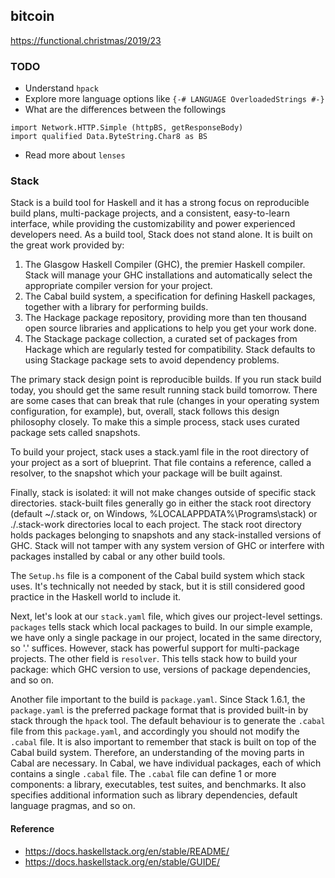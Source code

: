 ## bitcoin
https://functional.christmas/2019/23

### TODO
- Understand `hpack`
- Explore more language options like `{-# LANGUAGE OverloadedStrings #-}`
- What are the differences between the followings
```
import Network.HTTP.Simple (httpBS, getResponseBody)
import qualified Data.ByteString.Char8 as BS
```
- Read more about `lenses`

### Stack
Stack is a build tool for Haskell and it has a strong focus on reproducible build plans, multi-package projects, and a consistent, easy-to-learn interface, while providing the customizability and power experienced developers need. As a build tool, Stack does not stand alone. It is built on the great work provided by:
1. The Glasgow Haskell Compiler (GHC), the premier Haskell compiler. Stack will manage your GHC installations and automatically select the appropriate compiler version for your project.
2. The Cabal build system, a specification for defining Haskell packages, together with a library for performing builds.
3. The Hackage package repository, providing more than ten thousand open source libraries and applications to help you get your work done.
4. The Stackage package collection, a curated set of packages from Hackage which are regularly tested for compatibility. Stack defaults to using Stackage package sets to avoid dependency problems.

The primary stack design point is reproducible builds. If you run stack build today, you should get the same result running stack build tomorrow. There are some cases that can break that rule (changes in your operating system configuration, for example), but, overall, stack follows this design philosophy closely. To make this a simple process, stack uses curated package sets called snapshots.

To build your project, stack uses a stack.yaml file in the root directory of your project as a sort of blueprint. That file contains a reference, called a resolver, to the snapshot which your package will be built against.

Finally, stack is isolated: it will not make changes outside of specific stack directories. stack-built files generally go in either the stack root directory (default ~/.stack or, on Windows, %LOCALAPPDATA%\Programs\stack) or ./.stack-work directories local to each project. The stack root directory holds packages belonging to snapshots and any stack-installed versions of GHC. Stack will not tamper with any system version of GHC or interfere with packages installed by cabal or any other build tools.

The `Setup.hs` file is a component of the Cabal build system which stack uses. It's technically not needed by stack, but it is still considered good practice in the Haskell world to include it.

Next, let's look at our `stack.yaml` file, which gives our project-level settings. `packages` tells stack which local packages to build. In our simple example, we have only a single package in our project, located in the same directory, so '.' suffices. However, stack has powerful support for multi-package projects. The other field is `resolver`. This tells stack how to build your package: which GHC version to use, versions of package dependencies, and so on.

Another file important to the build is `package.yaml`. Since Stack 1.6.1, the `package.yaml` is the preferred package format that is provided built-in by stack through the `hpack` tool. The default behaviour is to generate the `.cabal` file from this `package.yaml`, and accordingly you should not modify the `.cabal` file. It is also important to remember that stack is built on top of the Cabal build system. Therefore, an understanding of the moving parts in Cabal are necessary. In Cabal, we have individual packages, each of which contains a single `.cabal` file. The `.cabal` file can define 1 or more components: a library, executables, test suites, and benchmarks. It also specifies additional information such as library dependencies, default language pragmas, and so on.

#### Reference
- https://docs.haskellstack.org/en/stable/README/
- https://docs.haskellstack.org/en/stable/GUIDE/